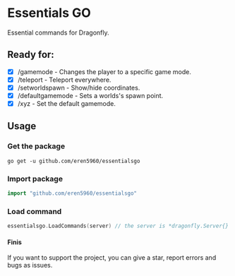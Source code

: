 # Essentials GO
Essential commands for Dragonfly.

## Ready for:
- [x] /gamemode - Changes the player to a specific game mode.
- [x] /teleport - Teleport everywhere.
- [x] /setworldspawn - Show/hide coordinates.
- [x] /defaultgamemode - Sets a worlds's spawn point.
- [x] /xyz - Set the default gamemode.

## Usage
### Get the package
`go get -u github.com/eren5960/essentialsgo`
### Import package
```go 
import "github.com/eren5960/essentialsgo"
```
### Load command
```go
essentialsgo.LoadCommands(server) // the server is *dragonfly.Server{}
```
#### Finis
If you want to support the project, you can give a star, report errors and bugs as issues.